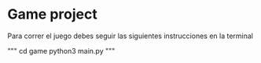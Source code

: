 # Game project

Para correr el juego debes seguir las siguientes instrucciones en la terminal


"""
cd game
python3 main.py
"""

